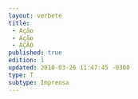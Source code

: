 ```yaml
---
layout: verbete
title:
 - Ação
 - Ação
 - AÇÃO
published: true
edition: 1  
updated: 2010-03-26 11:47:45 -0300
type: T
subtype: Imprensa
---
```


